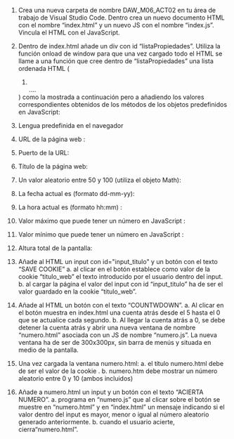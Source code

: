 1.	Crea una nueva carpeta de nombre DAW_M06_ACT02 en tu área de trabajo de Visual Studio Code. Dentro crea un nuevo documento  HTML con el nombre “index.html” y un nuevo JS con el nombre “index.js”.  Vincula el HTML con el JavaScript.
2.	Dentro de index.html añade un div con id “listaPropiedades”. Utiliza la función onload de window para que una vez cargado todo el HTML se llame a una función que cree dentro de “listaPropiedades” una lista ordenada HTML (<OL> <LI></LI> .... </OL>) como la mostrada a continuación pero a añadiendo los valores correspondientes  obtenidos de los métodos de los objetos predefinidos en JavaScript:
  1.	Lengua predefinida en el navegador
  2.	URL de la página web :
  3.	Puerto de la URL:
  4.	Título de la página web:
  5.	Un valor aleatorio entre 50 y 100 (utiliza el objeto Math):
  6.	La fecha actual es (formato dd-mm-yy): 
  7.	La hora actual es (formato hh:mm) : 
  8.	Valor máximo que puede tener un número en JavaScript :
  9.	Valor mínimo que puede tener un número en JavaScript :
  10.	Altura total de la pantalla:

3.	Añade al HTML un input con id="input_titulo" y un botón con el texto “SAVE COOKIE”
  a.	al clicar en el botón establece como valor de la cookie “titulo_web” el texto introducido por el usuario dentro del input. 
  b.	al cargar la página el valor del input con id “input_titulo” ha de ser el valor guardado en la cookie “titulo_web”.
4.	Añade al HTML un botón con el texto “COUNTWDOWN”.
  a.	 Al clicar en el botón muestra en index.html una cuenta atrás desde el 5 hasta el 0 que se actualice cada segundo. 
  b.	Al llegar la cuenta atrás a 0, se debe detener la cuenta atrás y abrir una nueva ventana de nombre “numero.html” asociada con un JS de nombre “numero.js”. La nueva ventana ha de ser de 300x300px, sin barra de menús y situada en medio de la pantalla. 
5.	Una vez cargada la ventana numero.html:
  a.	el título numero.html debe  de ser el valor de la cookie .
  b.	 numero.htm debe mostrar un número aleatorio entre 0 y 10 (ambos incluidos) 
6.	Añade a numero.html un input y un botón con el texto “ACIERTA NUMERO”.
  a.	programa en “numero.js” que al clicar sobre el botón se muestre en “numero.html” y en “index.html” un mensaje indicando si el valor dentro del input es mayor, menor o igual al número aleatorio generado anteriormente. 
  b.	cuando el usuario acierte, cierra“numero.html”.
